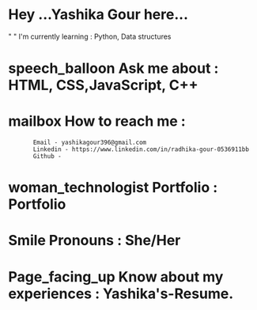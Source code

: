# Hey ...Yashika Gour here...
" " I'm currently learning : Python, Data structures
# speech_balloon Ask me about : HTML, CSS,JavaScript, C++
# mailbox How to reach me : 
           Email - yashikagour396@gmail.com
           Linkedin - https://www.linkedin.com/in/radhika-gour-0536911bb
           Github -  
# woman_technologist Portfolio : Portfolio
# Smile Pronouns : She/Her
# Page_facing_up Know about my experiences : Yashika's-Resume.
